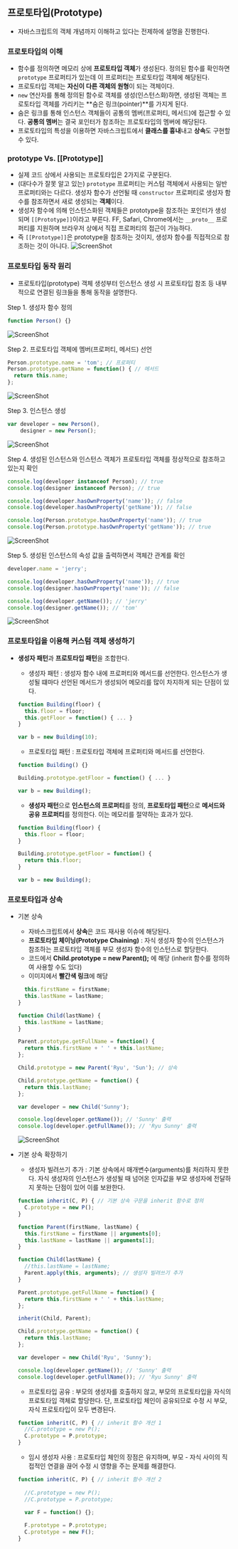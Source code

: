## 프로토타입(Prototype)

* 자바스크립트의 객체 개념까지 이해하고 있다는 전제하에 설명을 진행한다.

### 프로토타입의 이해
- 함수를 정의하면 메모리 상에 **프로토타입 객체**가 생성된다. 정의된 함수를 확인하면 ```prototype``` 프로퍼티가 있는데 이 프로퍼티는 프로토타입 객체에 해당된다.
- 프로토타입 객체는 **자신이 다른 객체의 원형**이 되는 객체이다.
- ```new``` 연산자를 통해 정의된 함수로 객체를 생성(인스턴스화)하면, 생성된 객체는 프로토타입 객체를 가리키는 **숨은 링크(pointer)**를 가지게 된다.
- 숨은 링크를 통해 인스턴스 객체들이 공통의 멤버(프로퍼티, 메서드)에 접근할 수 있다. **공통의 멤버**는 결국 포인터가 참조하는 프로토타입의 멤버에 해당된다.
- 프로토타입의 특성을 이용하면 자바스크립트에서 **클래스를 흉내**내고 **상속**도 구현할 수 있다.  

### prototype Vs. [[Prototype]]
- 실제 코드 상에서 사용되는 프로토타입은 2가지로 구분된다.
- (대다수가 잘못 알고 있는) ```prototype``` 프로퍼티는 커스텀 객체에서 사용되는 일반 프로퍼티와는 다르다. 생성자 함수가 선언될 때 ```constructor``` 프로퍼티로 생성자 함수를 참조하면서 새로 생성되는 **객체**이다.
- 생성자 함수에 의해 인스턴스화된 객체들은 prototype을 참조하는 포인터가 생성되며 ```[[Prototype]]```이라고 부른다. FF, Safari, Chrome에서는 ```__proto__``` 프로퍼티를 지원하며 브라우저 상에서 직접 프로퍼티의 접근이 가능하다.
- 즉 ```[[Prototype]]```은 prototype을 참조하는 것이지, 생성자 함수를 직접적으로 참조하는 것이 아니다.
![ScreenShot](/screenshot/prototype/prototype_preview.jpg)

### 프로토타입 동작 원리
- 프로토타입(prototype) 객체 생성부터 인스턴스 생성 시 프로토타입 참조 등 내부적으로 연결된 링크들을 통해 동작을 설명한다.

Step 1. 생성자 함수 정의

```javascript
function Person() {}
```  
![ScreenShot](/screenshot/prototype/prototype_logic_01.jpg)  

Step 2. 프로토타입 객체에 멤버(프로퍼티, 메서드) 선언

```javascript
Person.prototype.name = 'tom'; // 프로퍼티
Person.prototype.getName = function() { // 메서드
  return this.name;
};
```  
![ScreenShot](/screenshot/prototype/prototype_logic_02.jpg)  
  
Step 3. 인스턴스 생성 

```javascript
var developer = new Person(),
    designer = new Person();
```  
![ScreenShot](/screenshot/prototype/prototype_logic_03.jpg)  

Step 4. 생성된 인스턴스와 인스턴스 객체가 프로토타입 객체를 정상적으로 참조하고 있는지 확인  

```javascript
console.log(developer instanceof Person); // true
console.log(designer instanceof Person); // true

console.log(developer.hasOwnProperty('name')); // false
console.log(developer.hasOwnProperty('getName')); // false

console.log(Person.prototype.hasOwnProperty('name')); // true
console.log(Person.prototype.hasOwnProperty('getName')); // true
```  
![ScreenShot](/screenshot/prototype/prototype_logic_04.jpg)  

Step 5. 생성된 인스턴스의 속성 값을 출력하면서 객체간 관계를 확인

```javascript
developer.name = 'jerry';

console.log(developer.hasOwnProperty('name')); // true
console.log(designer.hasOwnProperty('name')); // false

console.log(developer.getName()); // 'jerry'
console.log(designer.getName()); // 'tom'
```  
![ScreenShot](/screenshot/prototype/prototype_logic_05.jpg)


### 프로토타입을 이용해 커스텀 객체 생성하기
- **생성자 패턴**과 **프로토타입 패턴**을 조합한다.
  - 생성자 패턴 : 생성자 함수 내에 프로퍼티와 메서드를 선언한다. 인스턴스가 생성될 떄마다 선언된 메서드가 생성되어 메모리를 많이 차지하게 되는 단점이 있다.
  
  ```javascript
  function Building(floor) {
    this.floor = floor;
    this.getFloor = function() { ... }
  }
  
  var b = new Building(10);
  ```
  
  - 프로토타입 패턴 : 프로토타입 객체에 프로퍼티와 메서드를 선언한다.
  
  ```javascript
  function Building() {}
  
  Building.prototype.getFloor = function() { ... }
  
  var b = new Building();
  ```
  
  - **생성자 패턴**으로 **인스턴스의 프로퍼티**를 정의, **프로토타입 패턴**으로 **메서드와 공유 프로퍼티**를 정의한다. 이는 메모리를 절약하는 효과가 있다.
  
  ```javascript
  function Building(floor) {
    this.floor = floor;
  }
  
  Building.prototype.getFloor = function() {
    return this.floor;
  }
  
  var b = new Building();
  ```

### 프로토타입과 상속
- 기본 상속
  - 자바스크립트에서 **상속**은 코드 재사용 이슈에 해당된다.
  - **프로토타입 체이닝(Prototype Chaining)** : 자식 생성자 함수의 인스턴스가 참조하는 프로토타입 객체를 부모 생성자 함수의 인스턴스로 할당한다.
  - 코드에서 **Child.prototype = new Parent();** 에 해당 (inherit 함수를 정의하여 사용할 수도 있다)
  - 이미지에서 **빨간색 링크**에 해당
  
  ```javascript
    this.firstName = firstName;
    this.lastName = lastName;
  }

  function Child(lastName) {
    this.lastName = lastName;
  }

  Parent.prototype.getFullName = function() {
    return this.firstName + ' ' + this.lastName;
  };

  Child.prototype = new Parent('Ryu', 'Sun'); // 상속

  Child.prototype.getName = function() {
    return this.lastName;
  };

  var developer = new Child('Sunny');

  console.log(developer.getName()); // 'Sunny' 출력
  console.log(developer.getFullName()); // 'Ryu Sunny' 출력
  ```
  ![ScreenShot](/screenshot/prototype/prototype_chain.jpg)

- 기본 상속 확장하기
  - 생성자 빌려쓰기 추가 : 기본 상속에서 매개변수(arguments)를 처리하지 못한다. 자식 생성자의 인스턴스가 생성될 때 넘어온 인자값을 부모 생성자에 전달하지 못하는 단점이 있어 이를 보완한다.
  
  ```javascript
  function inherit(C, P) { // 기본 상속 구문을 inherit 함수로 정의
    C.prototype = new P();
  }

  function Parent(firstName, lastName) {
    this.firstName = firstName || arguments[0];
    this.lastName = lastName || arguments[1];
  }

  function Child(lastName) {
    //this.lastName = lastName;
    Parent.apply(this, arguments); // 생성자 빌려쓰기 추가
  }

  Parent.prototype.getFullName = function() {
    return this.firstName + ' ' + this.lastName;
  };

  inherit(Child, Parent);

  Child.prototype.getName = function() {
    return this.lastName;
  };

  var developer = new Child('Ryu', 'Sunny');

  console.log(developer.getName()); // 'Sunny' 출력
  console.log(developer.getFullName()); // 'Ryu Sunny' 출력
  ```
  
  - 프로토타입 공유 : 부모의 생성자를 호출하지 않고, 부모의 프로토타입을 자식의 프로토타입 객체로 할당한다. 단, 프로토타입 체인이 공유되므로 수정 시 부모, 자식 프로토타입이 모두 변경된다.  
  
  ```javascript
  function inherit(C, P) { // inherit 함수 개선 1
    //C.prototype = new P();
    C.prototype = P.prototype;
  }
  ```
  
  - 임시 생성자 사용 : 프로토타입 체인의 장점은 유지하며, 부모 - 자식 사이의 직접적인 연결을 끊어 수정 시 영향을 주는 문제를 해결한다. 
  
  ```javascript
  function inherit(C, P) { // inherit 함수 개선 2
    
    //C.prototype = new P();
    //C.prototype = P.prototype;

    var F = function() {};
    
    F.prototype = P.prototype;
    C.prototype = new F();
  }
  ```
